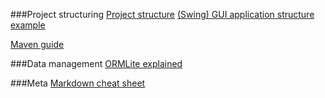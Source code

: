 ###Project structuring
[Project structure](http://stackoverflow.com/questions/1953048/java-project-structure-explained-for-newbies?answertab=votes#tab-top)
[(Swing) GUI application structure example](http://best-practice-software-engineering.ifs.tuwien.ac.at/basic/arch-basic.html)

[Maven guide](http://maven.apache.org/guides/getting-started/)

###Data management
[ORMLite explained](http://ormlite.com/javadoc/ormlite-core/doc-files/ormlite_1.html#Getting-Started)

###Meta
[Markdown cheat sheet](https://github.com/adam-p/markdown-here/wiki/Markdown-Cheatsheet)
